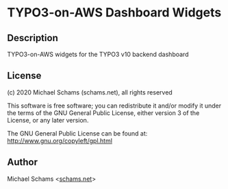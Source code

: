 # TYPO3-on-AWS Dashboard Widgets

## Description

TYPO3-on-AWS widgets for the TYPO3 v10 backend dashboard


## License

(c) 2020 Michael Schams (schams.net), all rights reserved

This software is free software; you can redistribute it and/or modify it under the terms of the GNU General Public License, either version 3 of the License, or any later version.

The GNU General Public License can be found at:  
<http://www.gnu.org/copyleft/gpl.html>


## Author

Michael Schams <[schams.net](https://schams.net)>
